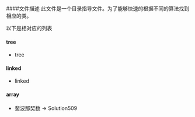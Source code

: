 ####文件描述
此文件是一个目录指导文件。为了能够快速的根据不同的算法找到相应的类。

以下是相对应的列表

#### tree

- tree

#### linked

- linked

#### array

- 斐波那契数  -> Solution509
